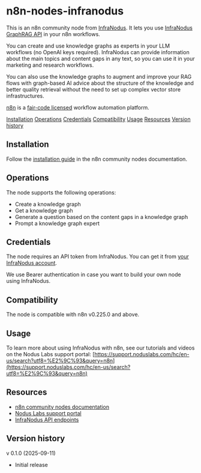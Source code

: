 # n8n-nodes-infranodus

This is an n8n community node from [InfraNodus](https://infranodus.com). It lets you use [InfraNodus GraphRAG API](https://infranodus.com/docs/graph-rag-knowledge-graph) in your n8n workflows.

You can create and use knowledge graphs as experts in your LLM workflows (no OpenAI keys required). InfraNodus can provide information about the main topics and content gaps in any text, so you can use it in your marketing and research workflows.

You can also use the knowledge graphs to augment and improve your RAG flows with graph-based AI advice about the structure of the knowledge and better quality retrieval without the need to set up complex vector store infrastructures.

[n8n](https://n8n.io/) is a [fair-code licensed](https://docs.n8n.io/reference/license/) workflow automation platform.

[Installation](#installation)
[Operations](#operations)
[Credentials](#credentials)
[Compatibility](#compatibility)
[Usage](#usage)
[Resources](#resources)
[Version history](#version-history)

## Installation

Follow the [installation guide](https://docs.n8n.io/integrations/community-nodes/installation/) in the n8n community nodes documentation.

## Operations

The node supports the following operations:

- Create a knowledge graph
- Get a knowledge graph
- Generate a question based on the content gaps in a knowledge graph
- Prompt a knowledge graph expert

## Credentials

The node requires an API token from InfraNodus. You can get it from [your InfraNodus account](https://infranodus.com/api-access).

We use Bearer authentication in case you want to build your own node using InfraNodus.

## Compatibility

The node is compatible with n8n v0.225.0 and above.

## Usage

To learn more about using InfraNodus with n8n, see our tutorials and videos on the Nodus Labs support portal: [https://support.noduslabs.com/hc/en-us/search?utf8=%E2%9C%93&query=n8n](https://support.noduslabs.com/hc/en-us/search?utf8=%E2%9C%93&query=n8n)

## Resources

- [n8n community nodes documentation](https://docs.n8n.io/integrations/#community-nodes)
- [Nodus Labs support portal](https://support.noduslabs.com/hc/en-us/search?utf8=%E2%9C%93&query=n8n)
- [InfraNodus API endpoints](https://support.noduslabs.com/hc/en-us/articles/13605983537692-InfraNodus-API-Access-Points)

## Version history

v 0.1.0 (2025-09-11)

- Initial release
